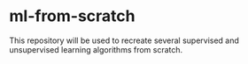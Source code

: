 # ml-from-scratch
This repository will be used to recreate several supervised and unsupervised learning algorithms from scratch.
